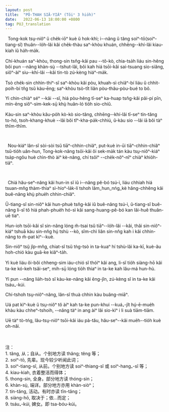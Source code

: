 ```yaml
---
layout: post
title:  "PÓ-THAH SIÂ-YIÁᴺ (Tŏiⁿ 3 hio̍h)"
date:   2022-06-13 18:00:00 +0800
tag: PUJ_translation
---
```


<section class="PUJ">

<!-- In one thing the Chinese woman is exceptionally blessed. She has inherited from former generations a style of dress at once modest, economical, healthful, and
becoming. -->
&nbsp;&nbsp;Tong-kok tsṳ-niôⁿ ŭ che̍k-iōⁿ kuè ŭ hok-khì; i--nâng ŭ tâng soiⁿ-tō(soiⁿ-tiang-sî) thuân--lo̍h-lâi kâi che̍k-thàu saⁿ-khòu khuán, chhēng--khí-lâi kiau-kiah iŭ ha̍h-ma̍k.

<!-- It covers the whole person, and unlike many Western costumes, which make more noticeable what they profess to conceal, it shields the contour of the body from observation. -->
Chí-khuán saⁿ-khòu, thong-sin tsn̂g-kâi pau --tŏ-kò, chia-tsa̍h liáu sin-hêng bŏi pun --nâng khàn-sṳ̀ --tshut-lâi, bŏi kah hiá tsōi-kâi sai-tsuang sio-siăng, siŏⁿ-àiⁿ siu--khí-lâi --kâi tin-tò zú-kèng hiáⁿ-ma̍k.

<!--It takes but eight yards of yard-wide cloth for a complete suit of winter garments; and there is no waste in cutting nor in unnecessary appendages. -->
Tsò che̍k-sin chhìn-thiⁿ-sî saⁿ-khòu kâi pòu, khuah-sì chiâⁿ-bí liáu ŭ chhit-poih-bí tn̂g tsŭ kàu-ēng; saⁿ-khòu tsò-tît liân pòu-thâu-pòu-bué to bô.

<!-- Its truest economy, however, is in that saving of mental worry which comes from always cutting by the same pattern, and in obviating all need of fitting. -->
Yi chin-chiàⁿ séⁿ --kâi --sĭ, hiá pòu-hêng tī-seⁿ ka-huap tsn̂g-kâi pâi-pí pīn, mín-ēng siŏⁿ-sim-kek-sṳ̄ khṳ̀ huân-ló tio̍h sio-chiŭ.

<!-- It allows unrestricted play to very muscle, is of the same thickness over the whole body, is not in the way when at work, and it has little weight while it has all needful warmth. -->
Kàu-sin saⁿ-khòu kău-po̍h kò-kò sio-tâng, chhēng--khí-lâi tī-seⁿ tín-tăng to-hó, tsoh-khang-khuè --lâi bŏi tîⁿ-kha-pa̍k-chhiú, ŭ-kàu sio --lâi iā bŏi tàⁿ thīm-thīm.

<br>

<!-- Children are sometimes betrothed in infancy, but as betrothal is as binding as marriage, the Chinese have learned wisdom, and usually defer it until a year or two before the marriage, which takes place when the girl is about fifteen. -->
&nbsp;&nbsp;Nou-kiáⁿ lân-sî sòi-sòi tsŭ tiāⁿ-chhin-chiâⁿ, put-kuè in-ūi tiāⁿ-chhin-chiâⁿ tsŭ-tio̍h uân-hun, Tong-kok-nâng tsōi-kâi ŏi sek-ma̍k tán kàu tsṳ-niôⁿ-kiáⁿ tsa̍p-ngŏu huè chìn-thò àiⁿ kè-nâng, chí tsôiⁿ --che̍k-nŏⁿ-nîⁿ chiàⁿ khio̍h-tiāⁿ.

<br>

<!-- The proposals of betrothal are made by the parents of the young man, through a matrimonial agent or go-between, whose business it is to know the history and expectations of the marriageable people of the neighbour-hood. -->
&nbsp;&nbsp;Chiá hău-seⁿ-nâng kâi hun-in sĭ iû i--nâng pĕ-bó tsú-ì, liáu chhiah hiá tsuan-mn̂g thàm-thiaⁿ sì-hioⁿ-la̍k-lí tshoh lâm_hun_nńg_kè hâng-chhêng kâi buê-nâng khṳ̀ phue̍h chhin-chiâⁿ.

<!-- Sometimes the selection of the bride is left wholly to the go-between, and sometimes she simply carries messages between the parents who have formed their plans previously. -->
Ŭ-tiang-sî sin-niôⁿ kâi hun-phuè tsn̂g-kâi iû buê-nâng tsú-ì, ŭ-tiang-sî buê-nâng li-sĭ tŏ hiá phah-phue̍h hó-sì kâi sang-huang-pĕ-bó kan lâi-huê thuân-uē tiaⁿ.

<!-- The betrothal is often made without either of the persons concerned being aware of what is being done on their behalf, and the bride is brought to her husband's home without ever having seen him or any member of his family. -->
Hun-ioh tsōi-kâi sĭ sin-nâng lóng m̆-tsai tsŭ tiāⁿ--lo̍h-lâi --kâi, thăi sin-niôⁿ-kiáⁿ tshuā kàu sin-nn̂g hṳ́ tshù --kò, sĭm-chì liân sin-nn̂g kah i kâi chhin-nâng to m̆-pat kìⁿ--kuè.

<!-- Having arrived there, she is at once incorporated in her father-in-law's household, thenceforth has little association with her own kin. -->
Sin-niôⁿ tsṳ̆ jîp-mn̂g, chiat-sî tsŭ tǹg-tsò in ta-kuaⁿ hí tshù-lăi ka-kī, kuè-ău hoh-chió kàu guā-ke kiâⁿ-ta̍h.

<!-- Her happiness depends more on the character of her mother-in-law than on that of her husband, for by her husband's mother and grandmother she is wholly ruled. -->
Yi kuè liáu ŏi-bŏi chheng-sim iáu-chió sĭ thóiⁿ kâi ang, li-sĭ tio̍h siàng-hō kâi ta-ke kó-keh tsăi-seⁿ, mih-sṳ̄ lóng tio̍h thiaⁿ in ta-ke kah lău-má hun-hù.

<!-- She is domestic servant for the whole household, and especial waiting-maid to her mother-in-law. -->
Yi pun --nâng lia̍h-tsò sĭ kàu-ke-nâng kâi ēng-jîn, zú-kèng sĭ in ta-ke kâi tsáu₊-kúi.

<!-- Sometimes very strong attachments are formed between these women. -->
Chí-tshoh tsṳ-niôⁿ-nâng, lân-sî thuà chhin kàu buâng-miāⁿ.

<!-- I have seen a woman weep at being separated for a time from her mother-in-law, and express no pleasure when told that her husband was coming to see her. -->
Uá pat kìⁿ-kuè ŭ tsṳ-niôⁿ tŏ àiⁿ kah ta-ke pun-khui --kuá₊-jît hṳ́-ē-mue̍h khàu kàu chheⁿ-tshoih, --nâng tàⁿ in ang àiⁿ lâi sio-kìⁿ i li suà tiām-tiām.

<!-- On the other hand, there is often tyranny on the part of the elder woman, and dislike on that of the younger one. -->
Uē tàⁿ tò-tńg, lău-tsṳ-niôⁿ tsōi-kâi iáu pà-tău, hău-seⁿ--kâi mue̍h--tio̍h kuè oh-năi.

<br>
<br>
注：<br>
1. tâng, 从；自从。个别地方读 thâng; têng 等；<br>
2. soiⁿ-tō, 先辈。现今较少听闻此词；<br>
3. soiⁿ-tiang-sî, 从前。个别地方读 soiⁿ-thiang-sî 或 soiⁿ-hang₊-sî 等；<br>
4. kiau-kiah, 衣着整洁而得体；<br>
5. thong-sin, 全身。部分地方读 thóng-sin；<br>
6. khàn-sṳ̀, 端详。部分地方亦用 khàn-siòⁿ；<br>
7. tín-tăng, 活动。有时亦读 tȉn-tăng；<br>
8. siàng-hō, 取决于；依...而定；<br>
9. tsáu₊-kúi, 婢女。即 tsa-bóu-kúi。

</section>
